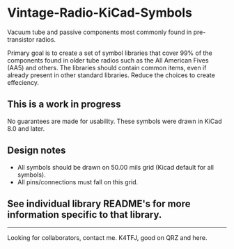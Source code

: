 # Vintage-Radio-KiCad-Symbols
Vacuum tube and passive components most commonly found in pre-transistor radios.

Primary goal is to create a set of symbol libraries that cover 99% of the components 
found in older tube radios such as the All American Fives (AA5) and others. The libraries 
should contain common items, even if already present in other standard libraries. Reduce 
the choices to create effeciency.

## This is a work in progress
No guarantees are made for usability. These symbols were drawn in KiCad 8.0 and later.

## Design notes
- All symbols should be drawn on 50.00 mils grid (Kicad default for all symbols).
- All pins/connections must fall on this grid.

## See individual library README's for more information specific to that library.

---

Looking for collaborators, contact me. K4TFJ, good on QRZ and here.
